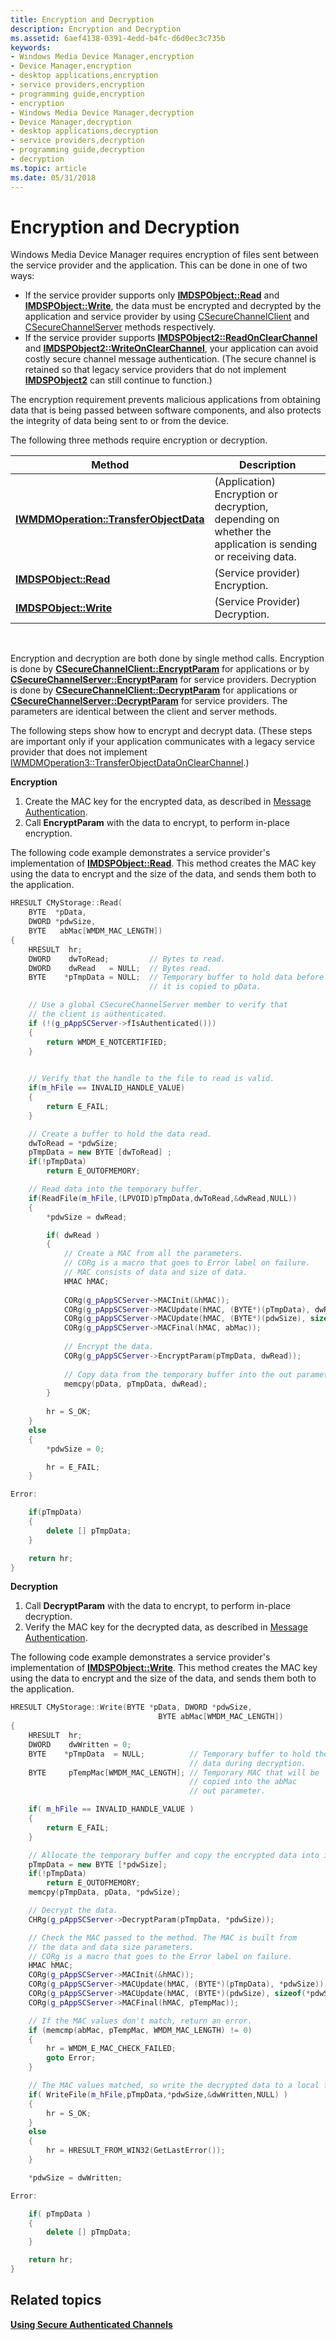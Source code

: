```yaml
---
title: Encryption and Decryption
description: Encryption and Decryption
ms.assetid: 6aef4138-0391-4edd-b4fc-d6d0ec3c735b
keywords:
- Windows Media Device Manager,encryption
- Device Manager,encryption
- desktop applications,encryption
- service providers,encryption
- programming guide,encryption
- encryption
- Windows Media Device Manager,decryption
- Device Manager,decryption
- desktop applications,decryption
- service providers,decryption
- programming guide,decryption
- decryption
ms.topic: article
ms.date: 05/31/2018
---
```


# Encryption and Decryption

Windows Media Device Manager requires encryption of files sent between the service provider and the application. This can be done in one of two ways:

-   If the service provider supports only [**IMDSPObject::Read**](/windows/desktop/api/mswmdm/nf-mswmdm-imdspobject-read) and [**IMDSPObject::Write**](/windows/desktop/api/mswmdm/nf-mswmdm-imdspobject-write), the data must be encrypted and decrypted by the application and service provider by using [CSecureChannelClient](csecurechannelclient-class.md) and [CSecureChannelServer](csecurechannelserver-class.md) methods respectively.
-   If the service provider supports [**IMDSPObject2::ReadOnClearChannel**](/windows/desktop/api/mswmdm/nf-mswmdm-imdspobject2-readonclearchannel) and [**IMDSPObject2::WriteOnClearChannel**](/windows/desktop/api/mswmdm/nf-mswmdm-imdspobject2-writeonclearchannel), your application can avoid costly secure channel message authentication. (The secure channel is retained so that legacy service providers that do not implement [**IMDSPObject2**](/windows/desktop/api/mswmdm/nn-mswmdm-imdspobject2) can still continue to function.)

The encryption requirement prevents malicious applications from obtaining data that is being passed between software components, and also protects the integrity of data being sent to or from the device.

The following three methods require encryption or decryption.



| Method                                                                          | Description                                                                                                |
|---------------------------------------------------------------------------------|------------------------------------------------------------------------------------------------------------|
| [**IWMDMOperation::TransferObjectData**](/windows/desktop/api/mswmdm/nf-mswmdm-iwmdmoperation-transferobjectdata) | (Application) Encryption or decryption, depending on whether the application is sending or receiving data. |
| [**IMDSPObject::Read**](/windows/desktop/api/mswmdm/nf-mswmdm-imdspobject-read)                                   | (Service provider) Encryption.                                                                             |
| [**IMDSPObject::Write**](/windows/desktop/api/mswmdm/nf-mswmdm-imdspobject-write)                                 | (Service Provider) Decryption.                                                                             |



 

Encryption and decryption are both done by single method calls. Encryption is done by [**CSecureChannelClient::EncryptParam**](https://msdn.microsoft.com/library/Ff801024(v=VS.85).aspx) for applications or by [**CSecureChannelServer::EncryptParam**](https://msdn.microsoft.com/library/Ff801049(v=VS.85).aspx) for service providers. Decryption is done by [**CSecureChannelClient::DecryptParam**](https://msdn.microsoft.com/library/Ff801022(v=VS.85).aspx) for applications or [**CSecureChannelServer::DecryptParam**](https://msdn.microsoft.com/library/Ff801048(v=VS.85).aspx) for service providers. The parameters are identical between the client and server methods.

The following steps show how to encrypt and decrypt data. (These steps are important only if your application communicates with a legacy service provider that does not implement [IWMDMOperation3::TransferObjectDataOnClearChannel](/windows/desktop/api/mswmdm/nf-mswmdm-iwmdmoperation3-transferobjectdataonclearchannel).)

**Encryption**

1.  Create the MAC key for the encrypted data, as described in [Message Authentication](message-authentication.md).
2.  Call **EncryptParam** with the data to encrypt, to perform in-place encryption.

The following code example demonstrates a service provider's implementation of [**IMDSPObject::Read**](/windows/desktop/api/mswmdm/nf-mswmdm-imdspobject-read). This method creates the MAC key using the data to encrypt and the size of the data, and sends them both to the application.


```C++
HRESULT CMyStorage::Read(
    BYTE  *pData,
    DWORD *pdwSize,
    BYTE   abMac[WMDM_MAC_LENGTH])
{
    HRESULT  hr;
    DWORD    dwToRead;         // Bytes to read.
    DWORD    dwRead   = NULL;  // Bytes read.
    BYTE    *pTmpData = NULL;  // Temporary buffer to hold data before 
                               // it is copied to pData.

    // Use a global CSecureChannelServer member to verify that 
    // the client is authenticated.
    if (!(g_pAppSCServer->fIsAuthenticated()))
    {
        return WMDM_E_NOTCERTIFIED;
    }
    

    // Verify that the handle to the file to read is valid.
    if(m_hFile == INVALID_HANDLE_VALUE)
    {
        return E_FAIL;
    }

    // Create a buffer to hold the data read.    
    dwToRead = *pdwSize;
    pTmpData = new BYTE [dwToRead] ;
    if(!pTmpData)
        return E_OUTOFMEMORY;

    // Read data into the temporary buffer.
    if(ReadFile(m_hFile,(LPVOID)pTmpData,dwToRead,&dwRead,NULL)) 
    { 
        *pdwSize = dwRead; 

        if( dwRead )
        {
            // Create a MAC from all the parameters.
            // CORg is a macro that goes to Error label on failure.
            // MAC consists of data and size of data.
            HMAC hMAC;
            
            CORg(g_pAppSCServer->MACInit(&hMAC));
            CORg(g_pAppSCServer->MACUpdate(hMAC, (BYTE*)(pTmpData), dwRead));
            CORg(g_pAppSCServer->MACUpdate(hMAC, (BYTE*)(pdwSize), sizeof(DWORD)));
            CORg(g_pAppSCServer->MACFinal(hMAC, abMac));
            
            // Encrypt the data.
            CORg(g_pAppSCServer->EncryptParam(pTmpData, dwRead));
            
            // Copy data from the temporary buffer into the out parameter.
            memcpy(pData, pTmpData, dwRead);
        }
    
        hr = S_OK; 
    }
    else
    { 
        *pdwSize = 0; 

        hr = E_FAIL; 
    }

Error:

    if(pTmpData) 
    {
        delete [] pTmpData;
    }

    return hr;
} 
```



**Decryption**

1.  Call **DecryptParam** with the data to encrypt, to perform in-place decryption.
2.  Verify the MAC key for the decrypted data, as described in [Message Authentication](message-authentication.md).

The following code example demonstrates a service provider's implementation of [**IMDSPObject::Write**](/windows/desktop/api/mswmdm/nf-mswmdm-imdspobject-write). This method creates the MAC key using the data to encrypt and the size of the data, and sends them both to the application.


```C++
HRESULT CMyStorage::Write(BYTE *pData, DWORD *pdwSize,
                                 BYTE abMac[WMDM_MAC_LENGTH])
{
    HRESULT  hr;
    DWORD    dwWritten = 0;
    BYTE    *pTmpData  = NULL;          // Temporary buffer to hold the 
                                        // data during decryption.
    BYTE     pTempMac[WMDM_MAC_LENGTH]; // Temporary MAC that will be 
                                        // copied into the abMac
                                        // out parameter.

    if( m_hFile == INVALID_HANDLE_VALUE )
    {
        return E_FAIL;
    }

    // Allocate the temporary buffer and copy the encrypted data into it.
    pTmpData = new BYTE [*pdwSize];
    if(!pTmpData)
        return E_OUTOFMEMORY;
    memcpy(pTmpData, pData, *pdwSize);

    // Decrypt the data.
    CHRg(g_pAppSCServer->DecryptParam(pTmpData, *pdwSize));

    // Check the MAC passed to the method. The MAC is built from
    // the data and data size parameters.
    // CORg is a macro that goes to the Error label on failure.
    HMAC hMAC;
    CORg(g_pAppSCServer->MACInit(&hMAC));
    CORg(g_pAppSCServer->MACUpdate(hMAC, (BYTE*)(pTmpData), *pdwSize));
    CORg(g_pAppSCServer->MACUpdate(hMAC, (BYTE*)(pdwSize), sizeof(*pdwSize)));
    CORg(g_pAppSCServer->MACFinal(hMAC, pTempMac));

    // If the MAC values don't match, return an error.
    if (memcmp(abMac, pTempMac, WMDM_MAC_LENGTH) != 0)
    {
        hr = WMDM_E_MAC_CHECK_FAILED;
        goto Error;
    }

    // The MAC values matched, so write the decrypted data to a local file.
    if( WriteFile(m_hFile,pTmpData,*pdwSize,&dwWritten,NULL) ) 
    {
        hr = S_OK;
    }
    else 
    {
        hr = HRESULT_FROM_WIN32(GetLastError());
    }

    *pdwSize = dwWritten;

Error:

    if( pTmpData )
    {
        delete [] pTmpData;
    }

    return hr;
}
```



## Related topics

<dl> <dt>

[**Using Secure Authenticated Channels**](using-secure-authenticated-channels.md)
</dt> </dl>

 

 





